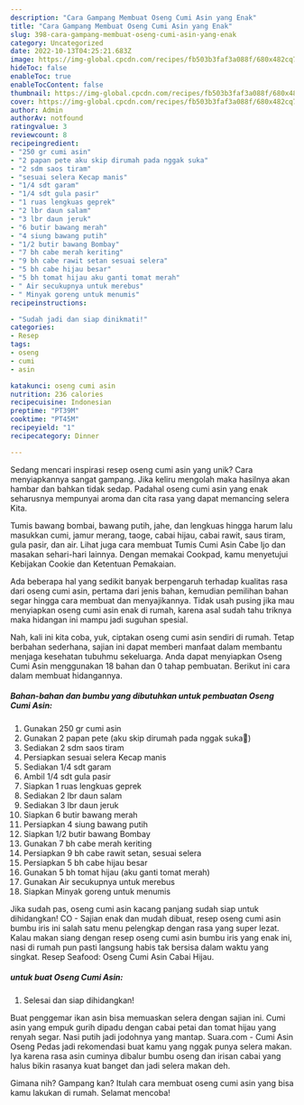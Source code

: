 ```yaml
---
description: "Cara Gampang Membuat Oseng Cumi Asin yang Enak"
title: "Cara Gampang Membuat Oseng Cumi Asin yang Enak"
slug: 398-cara-gampang-membuat-oseng-cumi-asin-yang-enak
category: Uncategorized
date: 2022-10-13T04:25:21.683Z
image: https://img-global.cpcdn.com/recipes/fb503b3faf3a088f/680x482cq70/oseng-cumi-asin-foto-resep-utama.jpg
hideToc: false
enableToc: true
enableTocContent: false
thumbnail: https://img-global.cpcdn.com/recipes/fb503b3faf3a088f/680x482cq70/oseng-cumi-asin-foto-resep-utama.jpg
cover: https://img-global.cpcdn.com/recipes/fb503b3faf3a088f/680x482cq70/oseng-cumi-asin-foto-resep-utama.jpg
author: Admin
authorAv: notfound
ratingvalue: 3
reviewcount: 8
recipeingredient:
- "250 gr cumi asin"
- "2 papan pete aku skip dirumah pada nggak suka"
- "2 sdm saos tiram"
- "sesuai selera Kecap manis"
- "1/4 sdt garam"
- "1/4 sdt gula pasir"
- "1 ruas lengkuas geprek"
- "2 lbr daun salam"
- "3 lbr daun jeruk"
- "6 butir bawang merah"
- "4 siung bawang putih"
- "1/2 butir bawang Bombay"
- "7 bh cabe merah keriting"
- "9 bh cabe rawit setan sesuai selera"
- "5 bh cabe hijau besar"
- "5 bh tomat hijau aku ganti tomat merah"
- " Air secukupnya untuk merebus"
- " Minyak goreng untuk menumis"
recipeinstructions:

- "Sudah jadi dan siap dinikmati!"
categories:
- Resep
tags:
- oseng
- cumi
- asin

katakunci: oseng cumi asin 
nutrition: 236 calories
recipecuisine: Indonesian
preptime: "PT39M"
cooktime: "PT45M"
recipeyield: "1"
recipecategory: Dinner

---
```





Sedang mencari inspirasi resep oseng cumi asin yang unik? Cara menyiapkannya sangat gampang. Jika keliru mengolah maka hasilnya akan hambar dan bahkan tidak sedap. Padahal oseng cumi asin yang enak seharusnya mempunyai aroma dan cita rasa yang dapat memancing selera Kita.





Tumis bawang bombai, bawang putih, jahe, dan lengkuas hingga harum lalu masukkan cumi, jamur merang, taoge, cabai hijau, cabai rawit, saus tiram, gula pasir, dan air. Lihat juga cara membuat Tumis Cumi Asin Cabe Ijo dan masakan sehari-hari lainnya. Dengan memakai Cookpad, kamu menyetujui Kebijakan Cookie dan Ketentuan Pemakaian.

Ada beberapa hal yang sedikit banyak berpengaruh terhadap kualitas rasa dari oseng cumi asin, pertama dari jenis bahan, kemudian pemilihan bahan segar hingga cara membuat dan menyajikannya. Tidak usah pusing jika mau menyiapkan oseng cumi asin enak di rumah, karena asal sudah tahu triknya maka hidangan ini mampu jadi suguhan spesial.






Nah, kali ini kita coba, yuk, ciptakan oseng cumi asin sendiri di rumah. Tetap berbahan sederhana, sajian ini dapat memberi manfaat dalam membantu menjaga kesehatan tubuhmu sekeluarga. Anda dapat menyiapkan Oseng Cumi Asin menggunakan 18 bahan dan 0 tahap pembuatan. Berikut ini cara dalam membuat hidangannya.

<!--inarticleads1-->

##### Bahan-bahan dan bumbu yang dibutuhkan untuk pembuatan Oseng Cumi Asin:

1. Gunakan 250 gr cumi asin
1. Gunakan 2 papan pete (aku skip dirumah pada nggak suka🙏)
1. Sediakan 2 sdm saos tiram
1. Persiapkan sesuai selera Kecap manis
1. Sediakan 1/4 sdt garam
1. Ambil 1/4 sdt gula pasir
1. Siapkan 1 ruas lengkuas geprek
1. Sediakan 2 lbr daun salam
1. Sediakan 3 lbr daun jeruk
1. Siapkan 6 butir bawang merah
1. Persiapkan 4 siung bawang putih
1. Siapkan 1/2 butir bawang Bombay
1. Gunakan 7 bh cabe merah keriting
1. Persiapkan 9 bh cabe rawit setan, sesuai selera
1. Persiapkan 5 bh cabe hijau besar
1. Gunakan 5 bh tomat hijau (aku ganti tomat merah)
1. Gunakan  Air secukupnya untuk merebus
1. Siapkan  Minyak goreng untuk menumis


Jika sudah pas, oseng cumi asin kacang panjang sudah siap untuk dihidangkan! CO - Sajian enak dan mudah dibuat, resep oseng cumi asin bumbu iris ini salah satu menu pelengkap dengan rasa yang super lezat. Kalau makan siang dengan resep oseng cumi asin bumbu iris yang enak ini, nasi di rumah pun pasti langsung habis tak bersisa dalam waktu yang singkat. Resep Seafood: Oseng Cumi Asin Cabai Hijau. 

<!--inarticleads2-->

#####  untuk buat Oseng Cumi Asin:


1. Selesai dan siap dihidangkan!

Buat penggemar ikan asin bisa memuaskan selera dengan sajian ini. Cumi asin yang empuk gurih dipadu dengan cabai petai dan tomat hijau yang renyah segar. Nasi putih jadi jodohnya yang mantap. Suara.com - Cumi Asin Oseng Pedas jadi rekomendasi buat kamu yang nggak punya selera makan. Iya karena rasa asin cuminya dibalur bumbu oseng dan irisan cabai yang halus bikin rasanya kuat banget dan jadi selera makan deh. 

Gimana nih? Gampang kan? Itulah cara membuat oseng cumi asin yang bisa kamu lakukan di rumah. Selamat mencoba!
